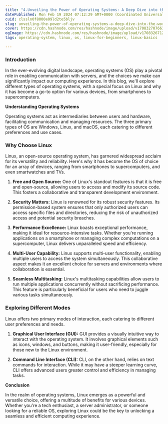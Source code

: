 ```yaml
---
title: "4.Unveiling the Power of Operating Systems: A Deep Dive into the World of OS and Why Linux Stands Out"
datePublished: Mon Feb 19 2024 07:12:29 GMT+0000 (Coordinated Universal Time)
cuid: clssln0f8000e09ld2te5bljv
slug: unveiling-the-power-of-operating-systems-a-deep-dive-into-the-world-of-os-and-why-linux-stands-out
cover: https://cdn.hashnode.com/res/hashnode/image/upload/v1708327076617/4cc08f81-9414-4e1d-a42e-40d2a7186c57.png
ogImage: https://cdn.hashnode.com/res/hashnode/image/upload/v1708326712210/6438a6ed-b43f-45b3-b876-791b2b1d39bd.png
tags: operating-system, linux, os, linux-for-beginners, linux-basics

---
```


### Introduction

In the ever-evolving digital landscape, operating systems (OS) play a pivotal role in enabling communication with servers, and the choices we make can significantly impact our computing experience. In this blog, we'll explore different types of operating systems, with a special focus on Linux and why it has become a go-to option for various devices, from smartphones to supercomputers.

**Understanding Operating Systems**

Operating systems act as intermediaries between users and hardware, facilitating communication and managing resources. The three primary types of OS are Windows, Linux, and macOS, each catering to different preferences and use cases.

### Why Choose Linux

Linux, an open-source operating system, has garnered widespread acclaim for its versatility and reliability. Here's why it has become the OS of choice for an array of devices, ranging from smartphones to supercomputers, and even smartwatches and TVs.

1. **Free and Open Source:** One of Linux's standout features is that it is free and open-source, allowing users to access and modify its source code. This fosters a collaborative and transparent development environment.
    
2. **Security Matters:** Linux is renowned for its robust security features. Its permission-based system ensures that only authorized users can access specific files and directories, reducing the risk of unauthorized access and potential security breaches.
    
3. **Performance Excellence:** Linux boasts exceptional performance, making it ideal for resource-intensive tasks. Whether you're running applications on a smartphone or managing complex computations on a supercomputer, Linux delivers unparalleled speed and efficiency.
    
4. **Multi-User Capability:** Linux supports multi-user functionality, enabling multiple users to access the system simultaneously. This collaborative aspect makes it an excellent choice for servers and environments where collaboration is essential.
    
5. **Seamless Multitasking:** Linux's multitasking capabilities allow users to run multiple applications concurrently without sacrificing performance. This feature is particularly beneficial for users who need to juggle various tasks simultaneously.
    

### Exploring Different Modes

Linux offers two primary modes of interaction, each catering to different user preferences and needs.

1. **Graphical User Interface (GUI):** GUI provides a visually intuitive way to interact with the operating system. It involves graphical elements such as icons, windows, and buttons, making it user-friendly, especially for those new to the Linux environment.
    
2. **Command Line Interface (CLI):** CLI, on the other hand, relies on text commands for interaction. While it may have a steeper learning curve, CLI offers advanced users greater control and efficiency in managing tasks.
    

**Conclusion**

In the realm of operating systems, Linux emerges as a powerful and versatile choice, offering a multitude of benefits for various devices. Whether you're a tech enthusiast, a server administrator, or someone looking for a reliable OS, exploring Linux could be the key to unlocking a seamless and efficient computing experience.